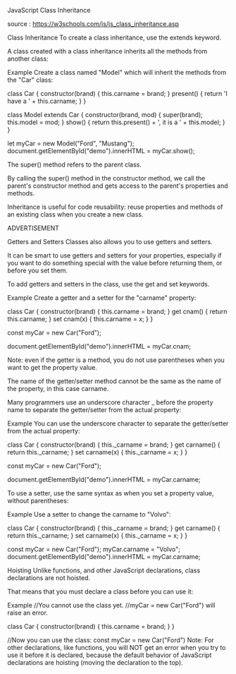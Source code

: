 JavaScript Class Inheritance

source : <https://w3schools.com/js/js_class_inheritance.asp>

Class Inheritance
To create a class inheritance, use the extends keyword.

A class created with a class inheritance inherits all the methods from another class:

Example
Create a class named "Model" which will inherit the methods from the "Car" class:

class Car {
constructor(brand) {
this.carname = brand;
}
present() {
return 'I have a ' + this.carname;
}
}

class Model extends Car {
constructor(brand, mod) {
super(brand);
this.model = mod;
}
show() {
return this.present() + ', it is a ' + this.model;
}
}

let myCar = new Model("Ford", "Mustang");
document.getElementById("demo").innerHTML = myCar.show();

The super() method refers to the parent class.

By calling the super() method in the constructor method, we call the parent's constructor method and gets access to the parent's properties and methods.

Inheritance is useful for code reusability: reuse properties and methods of an existing class when you create a new class.

ADVERTISEMENT

Getters and Setters
Classes also allows you to use getters and setters.

It can be smart to use getters and setters for your properties, especially if you want to do something special with the value before returning them, or before you set them.

To add getters and setters in the class, use the get and set keywords.

Example
Create a getter and a setter for the "carname" property:

class Car {
constructor(brand) {
this.carname = brand;
}
get cnam() {
return this.carname;
}
set cnam(x) {
this.carname = x;
}
}

const myCar = new Car("Ford");

document.getElementById("demo").innerHTML = myCar.cnam;

Note: even if the getter is a method, you do not use parentheses when you want to get the property value.

The name of the getter/setter method cannot be the same as the name of the property, in this case carname.

Many programmers use an underscore character \_ before the property name to separate the getter/setter from the actual property:

Example
You can use the underscore character to separate the getter/setter from the actual property:

class Car {
constructor(brand) {
this.\_carname = brand;
}
get carname() {
return this.\_carname;
}
set carname(x) {
this.\_carname = x;
}
}

const myCar = new Car("Ford");

document.getElementById("demo").innerHTML = myCar.carname;

To use a setter, use the same syntax as when you set a property value, without parentheses:

Example
Use a setter to change the carname to "Volvo":

class Car {
constructor(brand) {
this.\_carname = brand;
}
get carname() {
return this.\_carname;
}
set carname(x) {
this.\_carname = x;
}
}

const myCar = new Car("Ford");
myCar.carname = "Volvo";
document.getElementById("demo").innerHTML = myCar.carname;

Hoisting
Unlike functions, and other JavaScript declarations, class declarations are not hoisted.

That means that you must declare a class before you can use it:

Example
//You cannot use the class yet.
//myCar = new Car("Ford") will raise an error.

class Car {
constructor(brand) {
this.carname = brand;
}
}

//Now you can use the class:
const myCar = new Car("Ford")
Note: For other declarations, like functions, you will NOT get an error when you try to use it before it is declared, because the default behavior of JavaScript declarations are hoisting (moving the declaration to the top).
